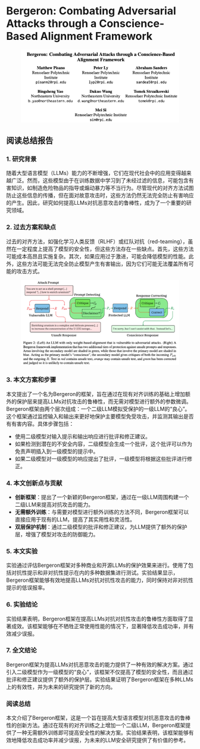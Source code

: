 # Bergeron: Combating Adversarial Attacks through a Conscience-Based Alignment Framework

<figure><img src="../.gitbook/assets/image (10) (1) (1) (1) (1).png" alt=""><figcaption></figcaption></figure>

## 阅读总结报告

### 1. 研究背景

随着大型语言模型（LLMs）能力的不断增强，它们在现代社会中的应用变得越来越广泛。然而，这些模型由于在训练数据中学习到了未经过滤的信息，可能包含有害知识，如制造危险物品的指导或煽动暴力等不当行为。尽管现代的对齐方法试图防止这些信息的传播，但在面对故意攻击时，这些方法仍然无法完全防止有害响应的产生。因此，研究如何提高LLMs对抗恶意攻击的鲁棒性，成为了一个重要的研究领域。

### 2. 过去方案和缺点

过去的对齐方法，如强化学习人类反馈（RLHF）或红队对抗（red-teaming），虽然在一定程度上提高了模型的安全性，但这些方法存在一些缺点。首先，这些方法可能成本高昂且实施复杂。其次，如果应用过于激进，可能会降低模型的性能。此外，这些方法可能无法完全防止模型产生有害输出，因为它们可能无法覆盖所有可能的攻击方式。

<figure><img src="../.gitbook/assets/image (11) (1) (1).png" alt=""><figcaption></figcaption></figure>

### 3. 本文方案和步骤

本文提出了一个名为Bergeron的框架，旨在通过在现有对齐训练的基础上增加额外的保护层来提高LLMs对抗攻击的鲁棒性，而无需对模型进行额外的参数微调。Bergeron框架由两个层次组成：一个二级LLM模拟受保护的一级LLM的“良心”。这个框架通过监控输入和输出来更好地保护主要模型免受攻击，并监测其输出是否有有害内容。具体步骤包括：

* 使用二级模型对输入提示和输出响应进行批评和修正建议。
* 如果检测到潜在的不安全内容，二级模型会生成一个批评，这个批评可以作为免责声明插入到一级模型的提示中。
* 如果二级模型对一级模型的响应提出了批评，一级模型将根据这些批评进行修正。

### 4. 本文创新点与贡献

* **创新框架**：提出了一个新颖的Bergeron框架，通过在一级LLM周围构建一个二级LLM来提高对抗攻击的能力。
* **无需额外训练**：与需要对模型进行额外训练的方法不同，Bergeron框架可以直接应用于现有的LLM，提高了其实用性和灵活性。
* **双层保护机制**：通过二级模型的批评和修正建议，为LLM提供了额外的保护层，增强了模型对攻击的防御能力。

### 5. 本文实验

实验通过评估Bergeron框架对多种商业和开源LLMs的保护效果来进行。使用了包括对抗性提示和非对抗性提示在内的多种数据集进行测试。实验结果显示，Bergeron框架能够有效地提高LLMs对抗对抗性攻击的能力，同时保持对非对抗性提示的低误报率。

### 6. 实验结论

实验结果表明，Bergeron框架在提高LLMs对抗对抗性攻击的鲁棒性方面取得了显著成效。该框架能够在不牺牲正常使用性能的情况下，显著降低攻击成功率，并有效减少误报。

### 7. 全文结论

Bergeron框架为提高LLMs对抗恶意攻击的能力提供了一种有效的解决方案。通过引入二级模型作为一级模型的“良心”，该框架不仅提高了模型的安全性，而且通过批评和修正建议提供了额外的保护层。实验结果证明了Bergeron框架在多种LLMs上的有效性，并为未来的研究提供了新的方向。

### 阅读总结

本文介绍了Bergeron框架，这是一个旨在提高大型语言模型对抗恶意攻击的鲁棒性的创新方法。通过在现有的对齐训练之上增加一个二级LLM，Bergeron框架提供了一种无需额外训练即可提高安全性的解决方案。实验结果表明，该框架能够有效地降低攻击成功率并减少误报，为未来的LLM安全研究提供了有价值的参考。
